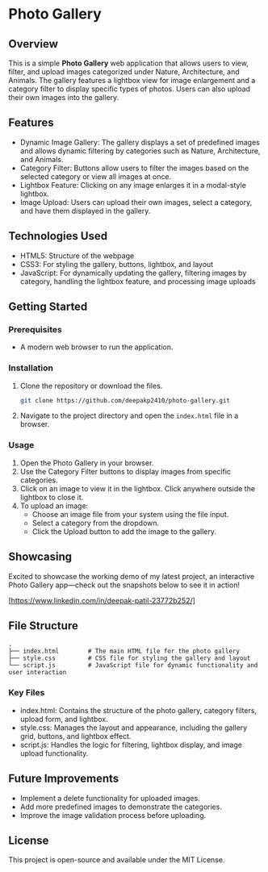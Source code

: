 # Photo Gallery

## Overview
This is a simple **Photo Gallery** web application that allows users to view, filter, and upload images categorized under Nature, Architecture, and Animals. The gallery features a lightbox view for image enlargement and a category filter to display specific types of photos. Users can also upload their own images into the gallery.

## Features
- Dynamic Image Gallery: The gallery displays a set of predefined images and allows dynamic filtering by categories such as Nature, Architecture, and Animals.
- Category Filter: Buttons allow users to filter the images based on the selected category or view all images at once.
- Lightbox Feature: Clicking on any image enlarges it in a modal-style lightbox.
- Image Upload: Users can upload their own images, select a category, and have them displayed in the gallery.
  
## Technologies Used
- HTML5: Structure of the webpage
- CSS3: For styling the gallery, buttons, lightbox, and layout
- JavaScript: For dynamically updating the gallery, filtering images by category, handling the lightbox feature, and processing image uploads

## Getting Started

### Prerequisites
- A modern web browser to run the application.

### Installation
1. Clone the repository or download the files.
   ```bash
   git clone https://github.com/deepakp2410/photo-gallery.git
   ```
2. Navigate to the project directory and open the `index.html` file in a browser.

### Usage
1. Open the Photo Gallery in your browser.
2. Use the Category Filter buttons to display images from specific categories.
3. Click on an image to view it in the lightbox. Click anywhere outside the lightbox to close it.
4. To upload an image:
   - Choose an image file from your system using the file input.
   - Select a category from the dropdown.
   - Click the Upload button to add the image to the gallery.

## Showcasing

Excited to showcase the working demo of my latest project, an interactive Photo Gallery app—check out the snapshots below to see it in action!

[https://www.linkedin.com/in/deepak-patil-23772b252/]

## File Structure

```
.
├── index.html        # The main HTML file for the photo gallery
├── style.css         # CSS file for styling the gallery and layout
└── script.js         # JavaScript file for dynamic functionality and user interaction
```

### Key Files
- index.html: Contains the structure of the photo gallery, category filters, upload form, and lightbox.
- style.css: Manages the layout and appearance, including the gallery grid, buttons, and lightbox effect.
- script.js: Handles the logic for filtering, lightbox display, and image upload functionality.

## Future Improvements
- Implement a delete functionality for uploaded images.
- Add more predefined images to demonstrate the categories.
- Improve the image validation process before uploading.

## License
This project is open-source and available under the MIT License.
